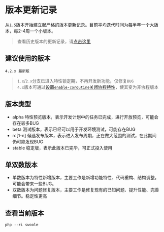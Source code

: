 # 版本更新记录

从`1.5`版本开始建立起严格的版本更新记录。目前平均迭代时间为每半年一个大版本，每2-4周一个小版本。

> 查看历史版本的更新记录，请[点击这里](https://wiki.swoole.com/wiki/page/411.html)

建议使用的版本
----

```
4.2.x 最新版
```

> `1.x`/`2.x`分支已进入特性锁定期，不再开发新功能，仅修复`BUG`  
> `4.x`版本可通过[设置`enable-coroutine`关闭协程特性](https://wiki.swoole.com/wiki/page/949.html)，使其变为非协程版本

版本类型
-----
* alpha 特性预览版本，表示开发计划中的任务已完成，进行开放预览，可能会存在较多BUG
* beta 测试版本，表示已经可以用于开发环境测试，可能存在BUG
* rc[1-n] 候选发布版本，表示进入发布周期，正在做大范围的测试，在此期间仍可能发现BUG
* stable 稳定版，表示此版本已完毕，可正式投入使用

单双数版本
----
* 单数版本为特性新增版本，主要工作是新增功能特性、代码重构、结构调整。可能会带来一些BUG。
* 双数版本为问题修复版本，主要工作是修复现有的已知问题、提升性能、完善细节。稳定性更高

查看当前版本
-----

```shell
php --ri swoole
```
